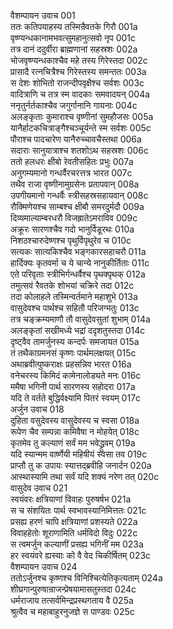 वैशम्पायन उवाच	001  
ततः कतिपयाहस्य तस्मिन्रैवतके गिरौ	001a  
वृष्ण्यन्धकानामभवत्सुमहानुत्सवो नृप	001c  
तत्र दानं ददुर्वीरा ब्राह्मणानां सहस्रशः	002a  
भोजवृष्ण्यन्धकाश्चैव महे तस्य गिरेस्तदा	002c  
प्रासादै रत्नचित्रैश्च गिरेस्तस्य समन्ततः	003a  
स देशः शोभितो राजन्दीपवृक्षैश्च सर्वशः	003c  
वादित्राणि च तत्र स्म वादकाः समवादयन्	004a  
ननृतुर्नर्तकाश्चैव जगुर्गानानि गायनाः	004c  
अलङ्कृताः कुमाराश्च वृष्णीनां सुमहौजसः	005a  
यानैर्हाटकचित्राङ्गैश्चञ्चूर्यन्ते स्म सर्वशः	005c  
पौराश्च पादचारेण यानैरुच्चावचैस्तथा	006a  
सदाराः सानुयात्राश्च शतशोऽथ सहस्रशः	006c  
ततो हलधरः क्षीबो रेवतीसहितः प्रभुः	007a  
अनुगम्यमानो गन्धर्वैरचरत्तत्र भारत	007c  
तथैव राजा वृष्णीनामुग्रसेनः प्रतापवान्	008a  
उपगीयमानो गन्धर्वैः स्त्रीसहस्रसहायवान्	008c  
रौक्मिणेयश्च साम्बश्च क्षीबौ समरदुर्मदौ	009a  
दिव्यमाल्याम्बरधरौ विजह्रातेऽमराविव	009c  
अक्रूरः सारणश्चैव गदो भानुर्विडूरथः	010a  
निशठश्चारुदेष्णश्च पृथुर्विपृथुरेव च	010c  
सत्यकः सात्यकिश्चैव भङ्गकारसहाचरौ	011a  
हार्दिक्यः कृतवर्मा च ये चान्ये नानुकीर्तिताः	011c  
एते परिवृताः स्त्रीभिर्गन्धर्वैश्च पृथक्पृथक्	012a  
तमुत्सवं रैवतके शोभयां चक्रिरे तदा	012c  
तदा कोलाहले तस्मिन्वर्तमाने महाशुभे	013a  
वासुदेवश्च पार्थश्च सहितौ परिजग्मतुः	013c  
तत्र चङ्क्रम्यमाणौ तौ वासुदेवसुतां शुभाम्	014a  
अलङ्कृतां सखीमध्ये भद्रां ददृशतुस्तदा	014c  
दृष्ट्वैव तामर्जुनस्य कन्दर्पः समजायत	015a  
तं तथैकाग्रमनसं कृष्णः पार्थमलक्षयत्	015c  
अथाब्रवीत्पुष्कराक्षः प्रहसन्निव भारत	016a  
वनेचरस्य किमिदं कामेनालोड्यते मनः	016c  
ममैषा भगिनी पार्थ सारणस्य सहोदरा	017a  
यदि ते वर्तते बुद्धिर्वक्ष्यामि पितरं स्वयम्	017c  
अर्जुन उवाच	018  
दुहिता वसुदेवस्य वासुदेवस्य च स्वसा	018a  
रूपेण चैव सम्पन्ना कमिवैषा न मोहयेत्	018c  
कृतमेव तु कल्याणं सर्वं मम भवेद्ध्रुवम्	019a  
यदि स्यान्मम वार्ष्णेयी महिषीयं स्वसा तव	019c  
प्राप्तौ तु क उपायः स्यात्तद्ब्रवीहि जनार्दन	020a  
आस्थास्यामि तथा सर्वं यदि शक्यं नरेण तत्	020c  
वासुदेव उवाच	021  
स्वयंवरः क्षत्रियाणां विवाहः पुरुषर्षभ	021a  
स च संशयितः पार्थ स्वभावस्यानिमित्ततः	021c  
प्रसह्य हरणं चापि क्षत्रियाणां प्रशस्यते	022a  
विवाहहेतोः शूराणामिति धर्मविदो विदुः	022c  
स त्वमर्जुन कल्याणीं प्रसह्य भगिनीं मम	023a  
हर स्वयंवरे ह्यस्याः को वै वेद चिकीर्षितम्	023c  
वैशम्पायन उवाच	024  
ततोऽर्जुनश्च कृष्णश्च विनिश्चित्येतिकृत्यताम्	024a  
शीघ्रगान्पुरुषान्राजन्प्रेषयामासतुस्तदा	024c  
धर्मराजाय तत्सर्वमिन्द्रप्रस्थगताय वै	025a  
श्रुत्वैव च महाबाहुरनुजज्ञे स पाण्डवः	025c  
